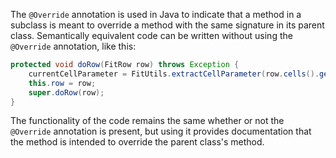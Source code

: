The `@Override` annotation is used in Java to indicate that a method in a subclass is meant to override a method with the same signature in its parent class. Semantically equivalent code can be written without using the `@Override` annotation, like this:

```java
protected void doRow(FitRow row) throws Exception {
    currentCellParameter = FitUtils.extractCellParameter(row.cells().get(0));
    this.row = row;
    super.doRow(row);
}
```

The functionality of the code remains the same whether or not the `@Override` annotation is present, but using it provides documentation that the method is intended to override the parent class's method.